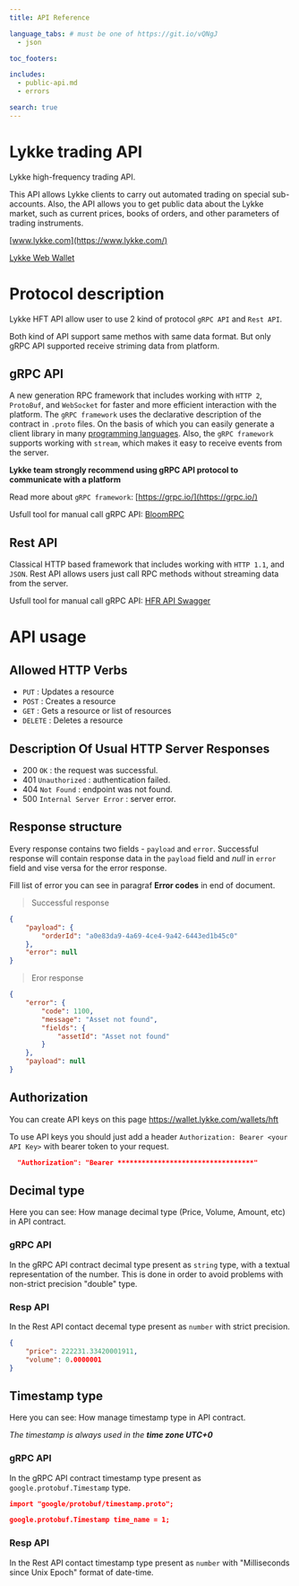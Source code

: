 ```yaml
---
title: API Reference

language_tabs: # must be one of https://git.io/vQNgJ
  - json

toc_footers:

includes:
  - public-api.md
  - errors

search: true
---
```


# Lykke trading API

Lykke high-frequency trading API.

This API allows Lykke clients to carry out automated trading on special sub-accounts. Also, the API allows you to get public data about the Lykke market, such as current prices, books of orders, and other parameters of trading instruments.

[www.lykke.com](https://www.lykke.com/)

[Lykke Web Wallet](https://wallet.lykke.com/)

# Protocol description

Lykke HFT API allow user to use 2 kind of protocol `gRPC API` and `Rest API`. 

Both kind of API support same methos with same data format. But only gRPC API supported receive striming data from platform.

## gRPC API

A new generation RPC framework that includes working with `HTTP 2`, `ProtoBuf`, and `WebSocket` for faster and more efficient interaction with the platform. The `gRPC framework` uses the declarative description of the contract in `.proto` files. On the basis of which you can easily generate a client library in many [programming languages](https://grpc.io/docs/languages/). Also, the `gRPC framework` supports working with `stream`, which makes it easy to receive events from the server.

**Lykke team strongly recommend using gRPC API protocol to communicate with a platform**

Read more about `gRPC framework`: [https://grpc.io/](https://grpc.io/)

Usfull tool for manual call gRPC API: [BloomRPC](https://github.com/uw-labs/bloomrpc)

## Rest API

Classical HTTP based framework that includes working with `HTTP 1.1`, and `JSON`. Rest API allows users just call RPC methods without streaming data from the server.

Usfull tool for manual call gRPC API: [HFR API Swagger](https://hft-apiv2.lykke.com/swagger/ui/index.html)


# API usage


## Allowed HTTP Verbs
- `PUT` : Updates a resource 
- `POST` : Creates a resource
- `GET` : Gets a resource or list of resources
- `DELETE` : Deletes a resource

## Description Of Usual HTTP Server Responses
- 200 `OK` : the request was successful.
- 401 `Unauthorized` : authentication failed.
- 404 `Not Found` : endpoint was not found.
- 500 `Internal Server Error` : server error.

## Response structure

Every response contains two fields - `payload` and `error`. Successful response will contain response data in the `payload` field and *null* in `error` field and vise versa for the error response.

Fill list of error you can see in paragraf **Error codes** in end of document.

> Successful response

```json
{
    "payload": {
        "orderId": "a0e83da9-4a69-4ce4-9a42-6443ed1b45c0"
    },
    "error": null
}
```

> Eror response

```json
{
    "error": {
        "code": 1100,
        "message": "Asset not found",
        "fields": {
            "assetId": "Asset not found"
        }
    },
    "payload": null
}
```

## Authorization

You can create API keys on this page https://wallet.lykke.com/wallets/hft

To use API keys you should just add a header `Authorization: Bearer <your API Key>` with bearer token to your request.
```json
  "Authorization": "Bearer **********************************"
```

## Decimal type
Here you can see: How manage decimal type (Price, Volume, Amount, etc) in API contract.

### gRPC API
In the gRPC API contract decimal type present as `string` type, with a textual representation of the number. This is done in order to avoid problems with non-strict precision "double" type.

### Resp API
In the Rest API contact decemal type present as `number` with strict precision.
```json
{
    "price": 222231.33420001911,
    "volume": 0.0000001
}
```

## Timestamp type
Here you can see: How manage timestamp type in API contract.

*The timestamp is always used in the **time zone UTC+0***

### gRPC API
In the gRPC API contract timestamp type present as `google.protobuf.Timestamp` type.

```json
import "google/protobuf/timestamp.proto";

google.protobuf.Timestamp time_name = 1;
```

### Resp API
In the Rest API contact timestamp type present as `number` with "Milliseconds since Unix Epoch" format of date-time.
